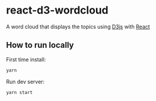 # react-d3-wordcloud
A word cloud that displays the topics using [D3js](https://d3js.org/) with [React](https://facebook.github.io/react/)

## How to run locally
First time install:
```sh
yarn
```

Run dev server:
```sh
yarn start
```
